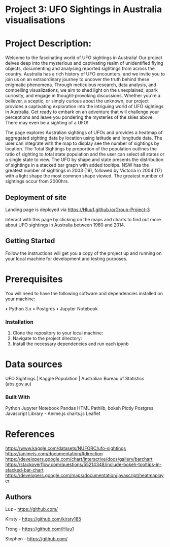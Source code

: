 # Project 3: UFO Sightings in Australia visualisations

# Project Description:
Welcome to the fascinating world of UFO sightings in Australia! Our project delves deep into the mysterious and captivating realm of unidentified flying objects, documenting and analysing reported sightings from across the country. Australia has a rich history of UFO encounters, and we invite you to join us on an extraordinary journey to uncover the truth behind these enigmatic phenomena. Through meticulous research, data analysis, and compelling visualizations, we aim to shed light on the unexplained, spark curiosity, and engage in thought-provoking discussions. Whether you're a believer, a sceptic, or simply curious about the unknown, our project provides a captivating exploration into the intriguing world of UFO sightings in Australia. Get ready to embark on an adventure that will challenge your perceptions and leave you pondering the mysteries of the skies above. There may even be a sighting of a UFO!

The page explores Australian sightings of UFOs and provides a heatmap of aggregated sighting data by location using latitude and longitude data. The user can integrate with the map to display see the number of sightings by location. The Total Sightings by proportion of the population outlines the ratio of sighting to total state population and the user can select all states or a single state to view. The UFO by shape and state presents the distribution of sightings in a stacked bar graph with added tooltips. NSW has the greatest number of sightings in 2003 (19), followed by Victoria in 2004 (17) with a light shape the most common shape viewed. The greatest number of sightings occur from 2000hrs. 

## Deployment of site
Landing page is deployed via https://Hluu1.github.io/Group-Project-3

Interact with this page by clicking on the maps and charts to find out more about UFO sightings in Australia between 1960 and 2014.

## Getting Started
Follow the instructions will get you a copy of the project up and running on your local machine for development and testing purposes.

# Prerequisites
You will need to have the following software and dependencies installed on your machine:

•	Python 3.x
•	Postgres
•	Jupyter Notebook

### Installation
1.	Clone the repository to your local machine:
2.	Navigate to the project directory:
3.  Install the necessary dependencies and run each ipynb

# Data sources
UFO Sightings | Kaggle
Population | Australian Bureau of Statistics (abs.gov.au)

### Built With
Python
Jupyter Notebook
Pandas
HTML
Pathlib, bokeh
Plotly
Postgres
Javascript Library - Anime.js
charts.js
Leaflet


# References

https://www.kaggle.com/datasets/NUFORC/ufo-sightings
https://animejs.com/documentation/#direction
https://developers.google.com/chart/interactive/docs/gallery/barchart
https://stackoverflow.com/questions/55214348/include-bokeh-tooltips-in-stacked-bar-chart
https://developers.google.com/maps/documentation/javascript/heatmaplayer


## Authors
Luz - https://github.com/

Kirsty - https://github.com/kirsty185

Trong - https://github.com/Hluu1

Stephen - https://github.com/

